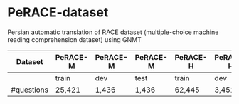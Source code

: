 # PeRACE-dataset
Persian automatic translation of RACE dataset (multiple-choice machine reading comprehension dataset) using GNMT


|     Dataset   |  PeRACE-M|PeRACE-M |PeRACE-M   |   PeRACE-H |PeRACE-H|PeRACE-H |
| ------------- | ----|----|----- | ----|----|----- |
|   |  train|   dev  | test   |   train  | dev | test  |
| #questions    | 25,421 | 1,436  | 1,436  |  62,445 | 3,451 | 3,498  |
